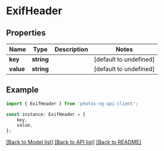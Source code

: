 # ExifHeader


## Properties

Name | Type | Description | Notes
------------ | ------------- | ------------- | -------------
**key** | **string** |  | [default to undefined]
**value** | **string** |  | [default to undefined]

## Example

```typescript
import { ExifHeader } from 'photos-ng-api-client';

const instance: ExifHeader = {
    key,
    value,
};
```

[[Back to Model list]](../README.md#documentation-for-models) [[Back to API list]](../README.md#documentation-for-api-endpoints) [[Back to README]](../README.md)
